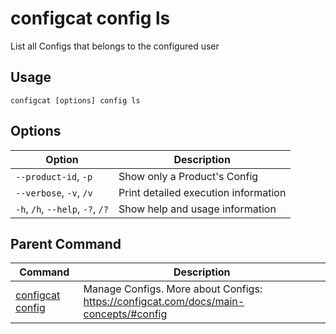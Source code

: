 # configcat config ls
List all Configs that belongs to the configured user
## Usage
```
configcat [options] config ls
```
## Options
| Option | Description |
| ------ | ----------- |
| `--product-id`, `-p` | Show only a Product's Config |
| `--verbose`, `-v`, `/v` | Print detailed execution information |
| `-h`, `/h`, `--help`, `-?`, `/?` | Show help and usage information |
## Parent Command
| Command | Description |
| ------ | ----------- |
| [configcat config](configcat-config.md) | Manage Configs. More about Configs: https://configcat.com/docs/main-concepts/#config |
